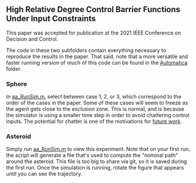 ## High Relative Degree Control Barrier Functions Under Input Constraints

This paper was accepted for publication at the 2021 IEEE Conference on Decision and Control. 

The code in these two subfolders contain everything necessary to reproduce the results in the paper. That said, note that a more versatile and faster running version of much of this code can be found in the [Automatica](../Automatica%20Robust%20CBFs%20for%20Satellite%20Trajectories) folder. 

### Sphere

In [aa_RunSim.m](Sphere/aa_RunSim.m), select between case 1, 2, or 3, which correspond to the order of the cases in the paper. Some of these cases will seem to freeze as the agent gets close to the exclusion zone. This is normal, and is because the simulator is using a smaller time step in order to avoid chattering control inputs. The potential for chatter is one of the motivations for [future work](../Automatica%20Robust%20CBFs%20for%20Satellite%20Trajectories).

### Asteroid

Simply run [aa_RunSim.m](Asteroid/aa_RunSim.m) to view this experiment. Note that on your first run, the script will generate a file that's used to compute the "nominal path" around the asteroid. This file is too big to share via git, so it is saved during the first run. Once the simulation is running, rotate the figure that appears until you can see the trajectory.